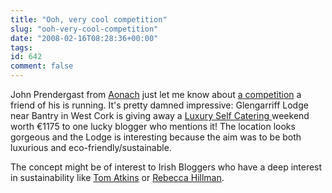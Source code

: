 ```yaml
---
title: "Ooh, very cool competition"
slug: "ooh-very-cool-competition"
date: "2008-02-16T08:28:36+00:00"
tags:
id: 642
comment: false
---
```


John Prendergast from [Aonach](http://aonach.com/) just let me know about [a competition](http://glengarriff-lodge.com/news/competition/) a friend of his is running. It's pretty damned impressive: Glengarriff Lodge near Bantry in West Cork is giving away a [
Luxury Self Catering ](http://www.glengarriff-lodge.com) weekend worth €1175 to one lucky blogger who mentions it! The location looks gorgeous and the Lodge is interesting because the aim was to be both luxurious and eco-friendly/sustainable.

The concept might be of interest to Irish Bloggers who have a deep interest in sustainability like [Tom Atkins](http://minktoast.net/) or [Rebecca Hillman](http://irishcraftworker.typepad.com/).
